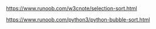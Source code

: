 https://www.runoob.com/w3cnote/selection-sort.html

https://www.runoob.com/python3/python-bubble-sort.html